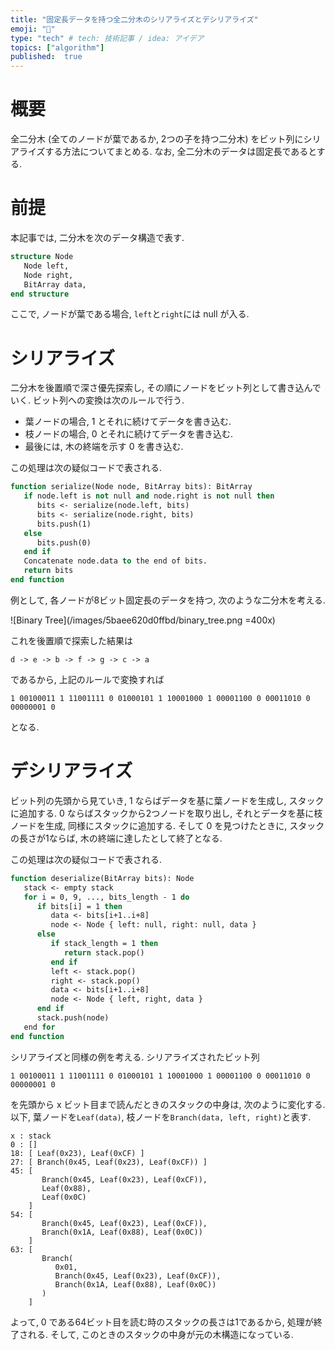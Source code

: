 ```yaml
---
title: "固定長データを持つ全二分木のシリアライズとデシリアライズ"
emoji: "🌳"
type: "tech" # tech: 技術記事 / idea: アイデア
topics: ["algorithm"]
published:  true
---
```


# 概要

全二分木 (全てのノードが葉であるか, 2つの子を持つ二分木) をビット列にシリアライズする方法についてまとめる. なお, 全二分木のデータは固定長であるとする.

# 前提

本記事では, 二分木を次のデータ構造で表す.

```vb
structure Node
   Node left,
   Node right,
   BitArray data,
end structure
```

ここで, ノードが葉である場合, `left`と`right`には null が入る.

# シリアライズ

二分木を後置順で深さ優先探索し, その順にノードをビット列として書き込んでいく. ビット列への変換は次のルールで行う.

- 葉ノードの場合, 1 とそれに続けてデータを書き込む.
- 枝ノードの場合, 0 とそれに続けてデータを書き込む.
- 最後には, 木の終端を示す 0 を書き込む.

この処理は次の疑似コードで表される.

```vb
function serialize(Node node, BitArray bits): BitArray
   if node.left is not null and node.right is not null then
      bits <- serialize(node.left, bits)
      bits <- serialize(node.right, bits)
      bits.push(1)
   else
      bits.push(0)
   end if
   Concatenate node.data to the end of bits.
   return bits
end function
```

例として, 各ノードが8ビット固定長のデータを持つ, 次のような二分木を考える.

![Binary Tree](/images/5baee620d0ffbd/binary_tree.png =400x)

これを後置順で探索した結果は
```
d -> e -> b -> f -> g -> c -> a
```
であるから, 上記のルールで変換すれば
```
1 00100011 1 11001111 0 01000101 1 10001000 1 00001100 0 00011010 0 00000001 0
```
となる.

# デシリアライズ

ビット列の先頭から見ていき, 1 ならばデータを基に葉ノードを生成し, スタックに追加する. 0 ならばスタックから2つノードを取り出し, それとデータを基に枝ノードを生成, 同様にスタックに追加する.  そして 0 を見つけたときに, スタックの長さが1ならば, 木の終端に達したとして終了となる.

この処理は次の疑似コードで表される.

```vb
function deserialize(BitArray bits): Node
   stack <- empty stack
   for i = 0, 9, ..., bits_length - 1 do
      if bits[i] = 1 then
         data <- bits[i+1..i+8]
         node <- Node { left: null, right: null, data }
      else
         if stack_length = 1 then
            return stack.pop()
         end if
         left <- stack.pop()
         right <- stack.pop()
         data <- bits[i+1..i+8]
         node <- Node { left, right, data }
      end if
      stack.push(node)
   end for
end function
```

シリアライズと同様の例を考える. シリアライズされたビット列
```
1 00100011 1 11001111 0 01000101 1 10001000 1 00001100 0 00011010 0 00000001 0
```
を先頭から x ビット目まで読んだときのスタックの中身は, 次のように変化する. 以下, 葉ノードを`Leaf(data)`, 枝ノードを`Branch(data, left, right)`と表す.
```
x : stack
0 : []
18: [ Leaf(0x23), Leaf(0xCF) ]
27: [ Branch(0x45, Leaf(0x23), Leaf(0xCF)) ]
45: [
       Branch(0x45, Leaf(0x23), Leaf(0xCF)),
       Leaf(0x88),
       Leaf(0x0C)
    ]
54: [
       Branch(0x45, Leaf(0x23), Leaf(0xCF)),
       Branch(0x1A, Leaf(0x88), Leaf(0x0C))
    ]
63: [
       Branch(
          0x01,
          Branch(0x45, Leaf(0x23), Leaf(0xCF)),
          Branch(0x1A, Leaf(0x88), Leaf(0x0C))
       )
    ]
```
よって, 0 である64ビット目を読む時のスタックの長さは1であるから, 処理が終了される. そして, このときのスタックの中身が元の木構造になっている.

